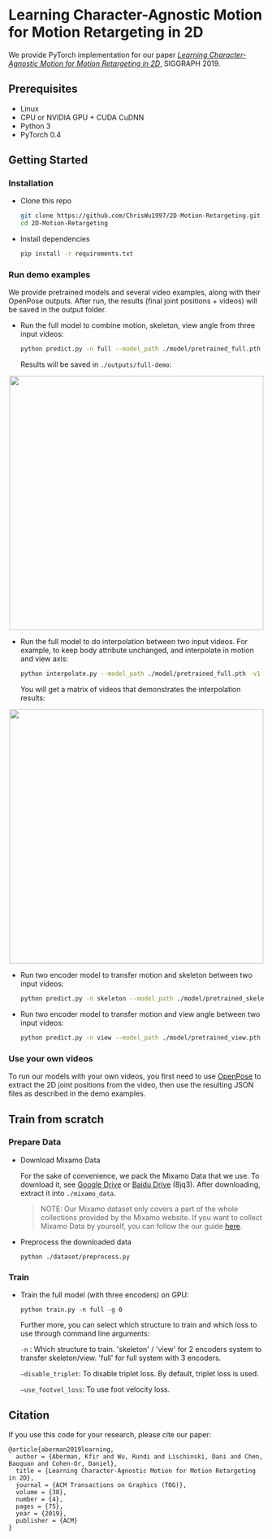 # Learning Character-Agnostic Motion for Motion Retargeting in 2D

We provide PyTorch implementation for our paper [_Learning Character-Agnostic Motion for Motion Retargeting in 2D_](https://motionretargeting2d.github.io/), SIGGRAPH 2019.


## Prerequisites

- Linux
- CPU or NVIDIA GPU + CUDA CuDNN
- Python 3
- PyTorch 0.4



## Getting Started

### Installation

- Clone this repo

  ```bash
  git clone https://github.com/ChrisWu1997/2D-Motion-Retargeting.git
  cd 2D-Motion-Retargeting
  ```

- Install dependencies

  ```bash
  pip install -r requirements.txt
  ```



### Run demo examples

We provide pretrained models and several video examples, along with their OpenPose outputs. After run, the results (final joint positions + videos) will be saved in the output folder.

- Run the full model to combine motion, skeleton, view angle from three input videos:

  ```bash
  python predict.py -n full --model_path ./model/pretrained_full.pth -v1 ./examples/tall_man -v2 ./examples/small_man -v3 ./examples/workout_march -h1 720 -w1 720 -h2 720 -w2 720 -h3 720 -w3 720 -o ./outputs/full-demo --max_length 120
  ```

  Results will be saved in `./outputs/full-demo`:

<p align="center">
  <img src='examples/images/3_sources_white_BG.gif' width=500>
</p>


- Run the full model to do interpolation between two input videos. For example, to keep body attribute unchanged, and interpolate in motion and view axis:

  ```bash
  python interpolate.py --model_path ./model/pretrained_full.pth -v1 ./examples/model -v2 ./examples/tall_man -h1 720 -w1 720 -h2 720 -w2 720 -o ./outputs/interpolate-demo.mp4 --keep_attr body --form matrix --nr_sample 5 --max_length 120
  ```

  You will get a matrix of videos that demonstrates the interpolation results:

<p align="center">
  <img src='examples/images/interpolation_white_BG.gif' width=500>
</p>

- Run two encoder model to transfer motion and skeleton between two input videos:

  ```bash
  python predict.py -n skeleton --model_path ./model/pretrained_skeleton.pth -v1 ./examples/tall_man -v2 ./examples/small_man -h1 720 -w1 720 -h2 720 -w2 720 -o ./outputs/skeleton-demo --max_length 120
  ```

- Run two encoder model to transfer motion and view angle between two input videos:

  ```bash
  python predict.py -n view --model_path ./model/pretrained_view.pth -v1 ./examples/tall_man -v2 ./examples/model -h1 720 -w1 720 -h2 720 -w2 720 -o ./outputs/view-demo --max_length 120
  ```


### Use your own videos

To run our models with your own videos, you first need to use [OpenPose](https://github.com/CMU-Perceptual-Computing-Lab/openpose) to extract the 2D joint positions from the video, then use the resulting JSON files as described in the demo examples.



## Train from scratch

### Prepare Data

- Download Mixamo Data

  For the sake of convenience, we pack the Mixamo Data that we use. To download it, see [Google Drive](https://drive.google.com/open?id=1UGS-wFRzyLCReJcCN6rdVtRzKBjFa7t1) or [Baidu Drive](https://pan.baidu.com/s/1fYN4QYWOOQH9ZKOY5_2Upw) (8jq3). After downloading, extract it into `./mixamo_data`.

  > NOTE: Our Mixamo dataset only covers a part of the whole collections provided by the Mixamo website. If you want to collect Mixamo Data by yourself, you can follow the our guide [here](https://github.com/ChrisWu1997/2D-Motion-Retargeting/blob/master/dataset/Guide%20For%20Downloading%20Mixamo%20Data.md).

- Preprocess the downloaded data

  ```
  python ./dataset/preprocess.py
  ```

### Train

- Train the full model (with three encoders) on GPU:

  ```
  python train.py -n full -g 0
  ```

  Further more, you can select which structure to train and which loss to use through command line arguments:

  `-n` : Which structure to train. 'skeleton' / 'view' for 2 encoders system to transfer skeleton/view. 'full' for full system with 3 encoders.

  `—disable_triplet`: To disable triplet loss. By default, triplet loss is used.

  `—use_footvel_loss`: To use foot velocity loss.



## Citation
If you use this code for your research, please cite our paper:
```
@article{aberman2019learning,
  author = {Aberman, Kfir and Wu, Rundi and Lischinski, Dani and Chen, Baoquan and Cohen-Or, Daniel},
  title = {Learning Character-Agnostic Motion for Motion Retargeting in 2D},
  journal = {ACM Transactions on Graphics (TOG)},
  volume = {38},
  number = {4},
  pages = {75},
  year = {2019},
  publisher = {ACM}
}

```
